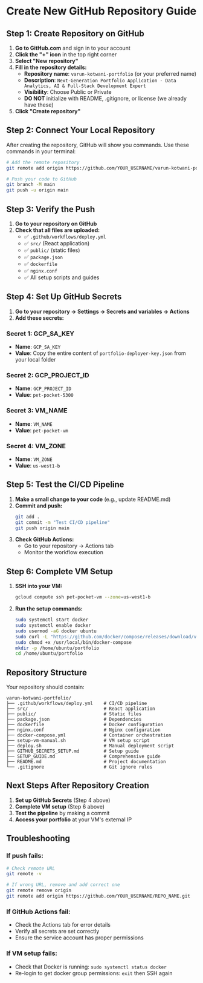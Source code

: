 # Create New GitHub Repository Guide

## Step 1: Create Repository on GitHub

1. **Go to GitHub.com** and sign in to your account
2. **Click the "+" icon** in the top right corner
3. **Select "New repository"**
4. **Fill in the repository details:**
   - **Repository name**: `varun-kotwani-portfolio` (or your preferred name)
   - **Description**: `Next-Generation Portfolio Application - Data Analytics, AI & Full-Stack Development Expert`
   - **Visibility**: Choose Public or Private
   - **DO NOT** initialize with README, .gitignore, or license (we already have these)
5. **Click "Create repository"**

## Step 2: Connect Your Local Repository

After creating the repository, GitHub will show you commands. Use these commands in your terminal:

```bash
# Add the remote repository
git remote add origin https://github.com/YOUR_USERNAME/varun-kotwani-portfolio.git

# Push your code to GitHub
git branch -M main
git push -u origin main
```

## Step 3: Verify the Push

1. **Go to your repository on GitHub**
2. **Check that all files are uploaded:**
   - ✅ `.github/workflows/deploy.yml`
   - ✅ `src/` (React application)
   - ✅ `public/` (static files)
   - ✅ `package.json`
   - ✅ `dockerfile`
   - ✅ `nginx.conf`
   - ✅ All setup scripts and guides

## Step 4: Set Up GitHub Secrets

1. **Go to your repository → Settings → Secrets and variables → Actions**
2. **Add these secrets:**

### Secret 1: GCP_SA_KEY
- **Name**: `GCP_SA_KEY`
- **Value**: Copy the entire content of `portfolio-deployer-key.json` from your local folder

### Secret 2: GCP_PROJECT_ID
- **Name**: `GCP_PROJECT_ID`
- **Value**: `pet-pocket-5300`

### Secret 3: VM_NAME
- **Name**: `VM_NAME`
- **Value**: `pet-pocket-vm`

### Secret 4: VM_ZONE
- **Name**: `VM_ZONE`
- **Value**: `us-west1-b`

## Step 5: Test the CI/CD Pipeline

1. **Make a small change to your code** (e.g., update README.md)
2. **Commit and push:**
   ```bash
   git add .
   git commit -m "Test CI/CD pipeline"
   git push origin main
   ```
3. **Check GitHub Actions:**
   - Go to your repository → Actions tab
   - Monitor the workflow execution

## Step 6: Complete VM Setup

1. **SSH into your VM:**
   ```bash
   gcloud compute ssh pet-pocket-vm --zone=us-west1-b
   ```

2. **Run the setup commands:**
   ```bash
   sudo systemctl start docker
   sudo systemctl enable docker
   sudo usermod -aG docker ubuntu
   sudo curl -L "https://github.com/docker/compose/releases/download/v2.20.0/docker-compose-$(uname -s)-$(uname -m)" -o /usr/local/bin/docker-compose
   sudo chmod +x /usr/local/bin/docker-compose
   mkdir -p /home/ubuntu/portfolio
   cd /home/ubuntu/portfolio
   ```

## Repository Structure

Your repository should contain:
```
varun-kotwani-portfolio/
├── .github/workflows/deploy.yml    # CI/CD pipeline
├── src/                            # React application
├── public/                         # Static files
├── package.json                    # Dependencies
├── dockerfile                      # Docker configuration
├── nginx.conf                      # Nginx configuration
├── docker-compose.yml              # Container orchestration
├── setup-vm-manual.sh              # VM setup script
├── deploy.sh                       # Manual deployment script
├── GITHUB_SECRETS_SETUP.md         # Setup guide
├── SETUP_GUIDE.md                  # Comprehensive guide
├── README.md                       # Project documentation
└── .gitignore                      # Git ignore rules
```

## Next Steps After Repository Creation

1. **Set up GitHub Secrets** (Step 4 above)
2. **Complete VM setup** (Step 6 above)
3. **Test the pipeline** by making a commit
4. **Access your portfolio** at your VM's external IP

## Troubleshooting

### If push fails:
```bash
# Check remote URL
git remote -v

# If wrong URL, remove and add correct one
git remote remove origin
git remote add origin https://github.com/YOUR_USERNAME/REPO_NAME.git
```

### If GitHub Actions fail:
- Check the Actions tab for error details
- Verify all secrets are set correctly
- Ensure the service account has proper permissions

### If VM setup fails:
- Check that Docker is running: `sudo systemctl status docker`
- Re-login to get docker group permissions: `exit` then SSH again 